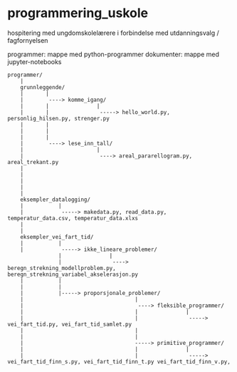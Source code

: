 # programmering_uskole
hospitering med ungdomskolelærere i forbindelse med utdanningsvalg / fagfornyelsen

programmer: mappe med python-programmer
dokumenter: mappe med jupyter-notebooks

```
programmer/
	|
	grunnleggende/
	|		|
	|		 ----> komme_igang/
	|		|				|
	|		|				 -----> hello_world.py, personlig_hilsen.py, strenger.py
	|		|				
	|		|
	|		|
	|		 ----> lese_inn_tall/
	|						|
	|						 ----> areal_pararellogram.py, areal_trekant.py
	|
	|
	|
	|
	|
	eksempler_datalogging/
	|			|
	|			 -----> makedata.py, read_data.py, temperatur_data.csv, temperatur_data.xlxs
	|
	|
	eksempler_vei_fart_tid/
	|			|
	|			 -----> ikke_lineare_problemer/
				|				|
				|				 ----> beregn_strekning_modellproblem.py, beregn_strekning_variabel_akselerasjon.py
	|			|	
	|			|
	|			|-----> proporsjonale_problemer/
	|									|
	|									 ----> fleksible_programmer/
	|									|				|
	|									|				 -----> vei_fart_tid.py, vei_fart_tid_samlet.py
	|									|				
	|									|				
	|									-----> primitive_programmer/
	|									|				|
	|									|				 -----> vei_fart_tid_finn_s.py, vei_fart_tid_finn_t.py vei_fart_tid_finn_v.py, 

```
